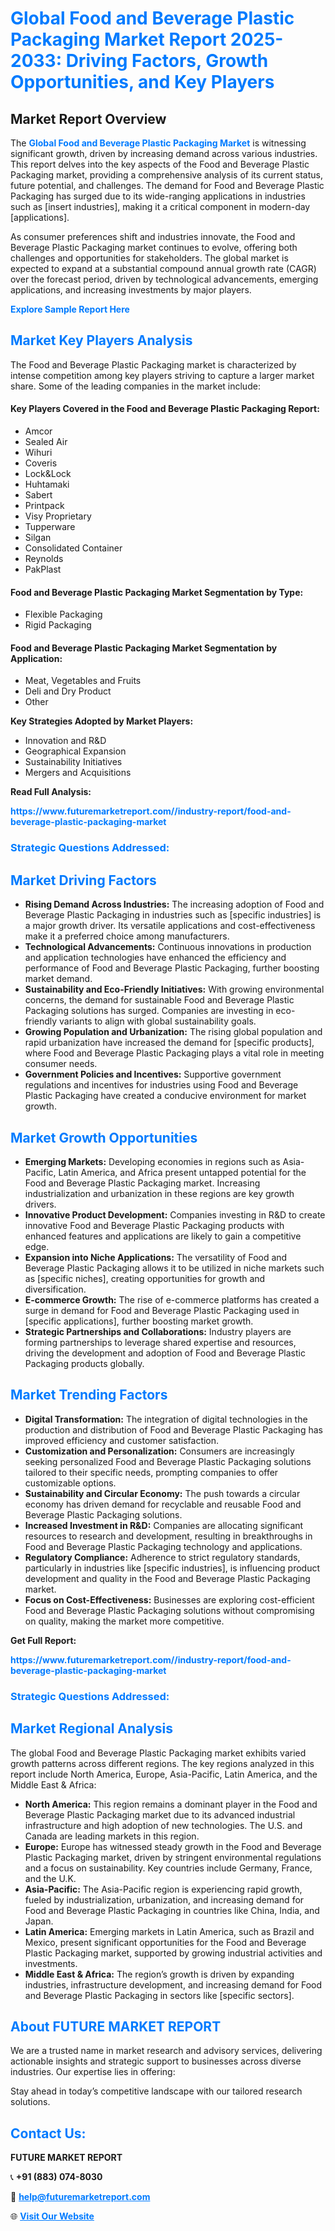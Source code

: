 <h1 style="color: #007BFF;">Global Food and Beverage Plastic Packaging Market Report 2025-2033: Driving Factors, Growth Opportunities, and Key Players</h1>

<section id="overview">
<h2>Market Report Overview</h2>
<p>The <a href="https://www.futuremarketreport.com//industry-report/food-and-beverage-plastic-packaging-market" style="color: #007BFF; text-decoration: none;"><strong>Global Food and Beverage Plastic Packaging Market</strong></a> is witnessing significant growth, driven by increasing demand across various industries. This report delves into the key aspects of the Food and Beverage Plastic Packaging market, providing a comprehensive analysis of its current status, future potential, and challenges. The demand for Food and Beverage Plastic Packaging has surged due to its wide-ranging applications in industries such as [insert industries], making it a critical component in modern-day [applications].</p>
<p>As consumer preferences shift and industries innovate, the Food and Beverage Plastic Packaging market continues to evolve, offering both challenges and opportunities for stakeholders. The global market is expected to expand at a substantial compound annual growth rate (CAGR) over the forecast period, driven by technological advancements, emerging applications, and increasing investments by major players.</p>
</section>

<section id="overview">
<p><a href="https://www.futuremarketreport.com//request-sample/reportId=50706" style="color: #007BFF; text-decoration: none;"><strong>Explore Sample Report Here</strong></a></p>
</section>

<section id="key-players">
<h2 style="color: #007BFF;">Market Key Players Analysis</h2>
<p>The Food and Beverage Plastic Packaging market is characterized by intense competition among key players striving to capture a larger market share. Some of the leading companies in the market include:</p>
<h4>Key Players Covered in the Food and Beverage Plastic Packaging Report:</h4>
<ul><li>Amcor</li><li>Sealed Air</li><li>Wihuri</li><li>Coveris</li><li>Lock&amp;Lock</li><li>Huhtamaki</li><li>Sabert</li><li>Printpack</li><li>Visy Proprietary</li><li>Tupperware</li><li>Silgan</li><li>Consolidated Container</li><li>Reynolds</li><li>PakPlast</li></ul>
<h4>Food and Beverage Plastic Packaging Market Segmentation by Type:</h4>
<ul><li>Flexible Packaging</li><li>Rigid Packaging</li></ul>

<h4>Food and Beverage Plastic Packaging Market Segmentation by Application:</h4>
<ul><li>Meat, Vegetables and Fruits</li><li>Deli and Dry Product</li><li>Other</li></ul>
<p><strong>Key Strategies Adopted by Market Players:</strong></p>
<ul>
<li>Innovation and R&D</li>
<li>Geographical Expansion</li>
<li>Sustainability Initiatives</li>
<li>Mergers and Acquisitions</li>
</ul>
</section>

<section>
<p><strong>Read Full Analysis: </strong></p><a href="https://www.futuremarketreport.com//industry-report/food-and-beverage-plastic-packaging-market" style="color: #007BFF; text-decoration: none;"><strong>https://www.futuremarketreport.com//industry-report/food-and-beverage-plastic-packaging-market</strong></a>
<h3 style="color: #007BFF;">Strategic Questions Addressed:</h3>
</section>

<section id="driving-factors">
<h2 style="color: #007BFF;">Market Driving Factors</h2>
<ul>
<li><strong>Rising Demand Across Industries:</strong> The increasing adoption of Food and Beverage Plastic Packaging in industries such as [specific industries] is a major growth driver. Its versatile applications and cost-effectiveness make it a preferred choice among manufacturers.</li>
<li><strong>Technological Advancements:</strong> Continuous innovations in production and application technologies have enhanced the efficiency and performance of Food and Beverage Plastic Packaging, further boosting market demand.</li>
<li><strong>Sustainability and Eco-Friendly Initiatives:</strong> With growing environmental concerns, the demand for sustainable Food and Beverage Plastic Packaging solutions has surged. Companies are investing in eco-friendly variants to align with global sustainability goals.</li>
<li><strong>Growing Population and Urbanization:</strong> The rising global population and rapid urbanization have increased the demand for [specific products], where Food and Beverage Plastic Packaging plays a vital role in meeting consumer needs.</li>
<li><strong>Government Policies and Incentives:</strong> Supportive government regulations and incentives for industries using Food and Beverage Plastic Packaging have created a conducive environment for market growth.</li>
</ul>
</section>

<section id="growth-opportunities">
<h2 style="color: #007BFF;">Market Growth Opportunities</h2>
<ul>
<li><strong>Emerging Markets:</strong> Developing economies in regions such as Asia-Pacific, Latin America, and Africa present untapped potential for the Food and Beverage Plastic Packaging market. Increasing industrialization and urbanization in these regions are key growth drivers.</li>
<li><strong>Innovative Product Development:</strong> Companies investing in R&D to create innovative Food and Beverage Plastic Packaging products with enhanced features and applications are likely to gain a competitive edge.</li>
<li><strong>Expansion into Niche Applications:</strong> The versatility of Food and Beverage Plastic Packaging allows it to be utilized in niche markets such as [specific niches], creating opportunities for growth and diversification.</li>
<li><strong>E-commerce Growth:</strong> The rise of e-commerce platforms has created a surge in demand for Food and Beverage Plastic Packaging used in [specific applications], further boosting market growth.</li>
<li><strong>Strategic Partnerships and Collaborations:</strong> Industry players are forming partnerships to leverage shared expertise and resources, driving the development and adoption of Food and Beverage Plastic Packaging products globally.</li>
</ul>
</section>

<section id="trending-factors">
<h2 style="color: #007BFF;">Market Trending Factors</h2>
<ul>
<li><strong>Digital Transformation:</strong> The integration of digital technologies in the production and distribution of Food and Beverage Plastic Packaging has improved efficiency and customer satisfaction.</li>
<li><strong>Customization and Personalization:</strong> Consumers are increasingly seeking personalized Food and Beverage Plastic Packaging solutions tailored to their specific needs, prompting companies to offer customizable options.</li>
<li><strong>Sustainability and Circular Economy:</strong> The push towards a circular economy has driven demand for recyclable and reusable Food and Beverage Plastic Packaging solutions.</li>
<li><strong>Increased Investment in R&D:</strong> Companies are allocating significant resources to research and development, resulting in breakthroughs in Food and Beverage Plastic Packaging technology and applications.</li>
<li><strong>Regulatory Compliance:</strong> Adherence to strict regulatory standards, particularly in industries like [specific industries], is influencing product development and quality in the Food and Beverage Plastic Packaging market.</li>
<li><strong>Focus on Cost-Effectiveness:</strong> Businesses are exploring cost-efficient Food and Beverage Plastic Packaging solutions without compromising on quality, making the market more competitive.</li>
</ul>
</section>

<section>
<p><strong>Get Full Report: </strong></p><a href="https://www.futuremarketreport.com//industry-report/food-and-beverage-plastic-packaging-market" style="color: #007BFF; text-decoration: none;"><strong>https://www.futuremarketreport.com//industry-report/food-and-beverage-plastic-packaging-market</strong></a>
<h3 style="color: #007BFF;">Strategic Questions Addressed:</h3>
</section>


<section id="regional-analysis">
<h2 style="color: #007BFF;">Market Regional Analysis</h2>
<p>The global Food and Beverage Plastic Packaging market exhibits varied growth patterns across different regions. The key regions analyzed in this report include North America, Europe, Asia-Pacific, Latin America, and the Middle East & Africa:</p>
<ul>
<li><strong>North America:</strong> This region remains a dominant player in the Food and Beverage Plastic Packaging market due to its advanced industrial infrastructure and high adoption of new technologies. The U.S. and Canada are leading markets in this region.</li>
<li><strong>Europe:</strong> Europe has witnessed steady growth in the Food and Beverage Plastic Packaging market, driven by stringent environmental regulations and a focus on sustainability. Key countries include Germany, France, and the U.K.</li>
<li><strong>Asia-Pacific:</strong> The Asia-Pacific region is experiencing rapid growth, fueled by industrialization, urbanization, and increasing demand for Food and Beverage Plastic Packaging in countries like China, India, and Japan.</li>
<li><strong>Latin America:</strong> Emerging markets in Latin America, such as Brazil and Mexico, present significant opportunities for the Food and Beverage Plastic Packaging market, supported by growing industrial activities and investments.</li>
<li><strong>Middle East & Africa:</strong> The region’s growth is driven by expanding industries, infrastructure development, and increasing demand for Food and Beverage Plastic Packaging in sectors like [specific sectors].</li>
</ul>
</section>

<footer>
<h2 style="color: #007BFF;">About FUTURE MARKET REPORT</h2>
<p>We are a trusted name in market research and advisory services, delivering actionable insights and strategic support to businesses across diverse industries. Our expertise lies in offering:</p>

<p>Stay ahead in today’s competitive landscape with our tailored research solutions.</p>

<h2 style="color: #007BFF;">Contact Us:</h2>
<p><strong>FUTURE MARKET REPORT</strong></p>
<p>📞 <strong>+91 (883) 074-8030</strong></p>
<p>📧 <strong><a href="mailto:help@futuremarketreport.com" style="color: #007BFF;">help@futuremarketreport.com</a></strong></p>
<p>🌐 <strong><a href="https://www.futuremarketreport.com/" style="color: #007BFF;">Visit Our Website</a></strong></p>
</footer>